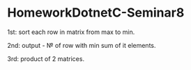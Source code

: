 # HomeworkDotnetC-Seminar8
1st: sort each row in matrix from max to min.

2nd: output - № of row with min sum of it elements.

3rd: product of 2 matrices.
